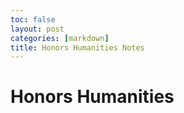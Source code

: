 ```yaml
---
toc: false
layout: post
categories: [markdown]
title: Honors Humanities Notes
---
```


# Honors Humanities 
 
## 